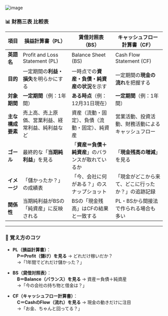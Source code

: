 ![image](https://github.com/user-attachments/assets/f7a8350a-03d1-4643-9f9a-8d5fa07c503d)



### 📊 財務三表 比較表

| 項目               | 損益計算書（PL）                                | 賃借対照表（BS）                                | キャッシュフロー計算書（CF）                             |
|--------------------|-----------------------------------------------|------------------------------------------------|---------------------------------------------------------|
| **英語名**         | Profit and Loss Statement (PL)                | Balance Sheet (BS)                             | Cash Flow Statement (CF)                               |
| **目的**           | 一定期間の**利益・損失**を明らかにする            | 一時点での**資産・負債・純資産の状況**を示す       | 一定期間の**現金の流れ**を把握する                        |
| **対象期間**       | **一定期間**（例：1年間）                       | **ある時点**（例：12月31日現在）                  | **一定期間**（例：1年間）                               |
| **主な構成要素**   | 売上高、売上原価、営業利益、経常利益、純利益など  | 資産（流動・固定）、負債（流動・固定）、純資産     | 営業活動、投資活動、財務活動によるキャッシュフロー      |
| **ゴール**         | 最終的な「**当期純利益**」を見る                  | 「**資産＝負債＋純資産**」のバランスが取れているか | 「**現金残高の増減**」を見る                              |
| **イメージ**       | 「儲かったか？」の成績表                         | 「今、会社に何がある？」のスナップショット         | 「現金がどこから来て、どこに行ったか？」の追跡記録        |
| **関係性**         | 当期純利益がBSの「純資産」に反映される           | BSの「現金残高」はCFの結果と一致する              | PL・BSから間接法で作られる場合も多い                      |

---

### 🧠 覚え方のコツ

- **PL（損益計算書）**：  
　**P＝Profit（儲け）を見る** → どれだけ稼いだか？  
　→「1年間でどれだけ儲かった？」

- **BS（貸借対照表）**：  
　**B＝Balance（バランス）を見る** → 資産＝負債＋純資産  
　→「今の会社の持ち物と借金は？」

- **CF（キャッシュフロー計算書）**：  
　**C＝CashのFlow（流れ）を見る** → 現金の動きだけに注目  
　→「お金、ちゃんと回ってる？」
